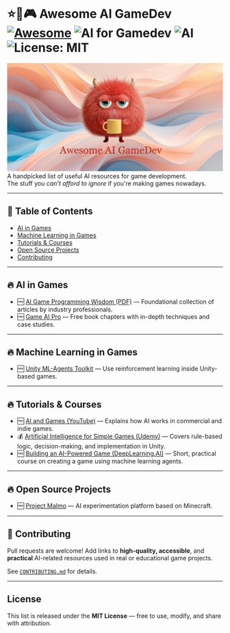 # ⭐🤖🎮 Awesome AI GameDev [![Awesome](https://awesome.re/badge.svg)](https://awesome.re) ![AI for Gamedev](https://img.shields.io/badge/AI%20for-Gamedev-blueviolet.svg) ![AI](https://img.shields.io/badge/AI-Artificial%20Intelligence-blue.svg) ![License: MIT](https://img.shields.io/badge/License-MIT-yellow.svg) 
![Awesome AI GameDev logo](cover.png) 
A handpicked list of useful AI resources for game development.  
The stuff you *can’t afford to ignore* if you're making games nowadays.

---

## 🧠 Table of Contents

- [AI in Games](#ai-in-games)
- [Machine Learning in Games](#machine-learning-in-games)
- [Tutorials & Courses](#tutorials--courses)
- [Open Source Projects](#open-source-projects)
- [Contributing](#contributing)

---

## 🔥 AI in Games

- 🆓 [AI Game Programming Wisdom (PDF)](https://theswissbay.ch/pdf/Gentoomen%20Library/Game%20Development/Programming/AI%20Game%20Wisdom.pdf) — Foundational collection of articles by industry professionals.
- 🆓 [Game AI Pro](http://www.gameaipro.com/) — Free book chapters with in-depth techniques and case studies.

---

## 🔥 Machine Learning in Games

- 🆓 [Unity ML-Agents Toolkit](https://github.com/Unity-Technologies/ml-agents) — Use reinforcement learning inside Unity-based games.

---

## 🔥 Tutorials & Courses

- 🆓 [AI and Games (YouTube)](https://www.youtube.com/channel/UCov_51F0betb6hJ6Gumxg3Q) — Explains how AI works in commercial and indie games.
- 💰 [Artificial Intelligence for Simple Games (Udemy)](https://www.udemy.com/course/artificial-intelligence-for-simple-games/) — Covers rule-based logic, decision-making, and implementation in Unity.
- 🆓 [Building an AI-Powered Game (DeepLearning.AI)](https://www.deeplearning.ai/short-courses/building-an-ai-powered-game/) — Short, practical course on creating a game using machine learning agents.

---

## 🔥 Open Source Projects

- 🆓 [Project Malmo](https://github.com/microsoft/malmo) — AI experimentation platform based on Minecraft.

---

## 🤝 Contributing

Pull requests are welcome! Add links to **high-quality, accessible**, and **practical** AI-related resources used in real or educational game projects.

See [`CONTRIBUTING.md`](CONTRIBUTING.md) for details.

---

## License

This list is released under the **MIT License** — free to use, modify, and share with attribution.

